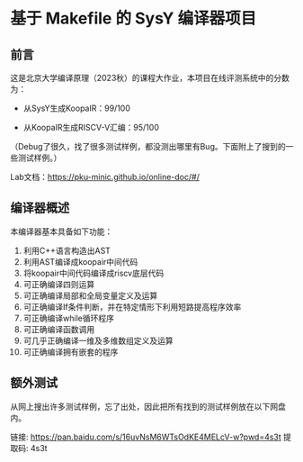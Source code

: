# 基于 Makefile 的 SysY 编译器项目

## 前言

这是北京大学编译原理（2023秋）的课程大作业，本项目在线评测系统中的分数为：

- 从SysY生成KoopaIR：99/100

- 从KoopaIR生成RISCV-V汇编：95/100

（Debug了很久，找了很多测试样例，都没测出哪里有Bug。下面附上了搜到的一些测试样例。）

Lab文档：https://pku-minic.github.io/online-doc/#/



## 编译器概述

本编译器基本具备如下功能：
1. 利用C++语言构造出AST
2. 利用AST编译成koopair中间代码
3. 将koopair中间代码编译成riscv底层代码
4. 可正确编译四则运算
5. 可正确编译局部和全局变量定义及运算
6. 可正确编译If条件判断，并在特定情形下利用短路提高程序效率
7. 可正确编译while循环程序
8. 可正确编译函数调用
9. 可几乎正确编译一维及多维数组定义及运算
10. 可正确编译拥有嵌套的程序



## 额外测试

从网上搜出许多测试样例，忘了出处，因此把所有找到的测试样例放在以下网盘内。

链接: https://pan.baidu.com/s/16uvNsM6WTsOdKE4MELcV-w?pwd=4s3t 提取码: 4s3t 

